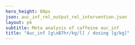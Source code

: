 ```yaml
---
hero_height: 80px
json: auc_inf_rel_output_rel_intervention.json
layout: pk
subtitle: Meta analysis of caffeine auc_inf
title: "Auc_inf [g\xB7hr/kg/l] / dosing [g/kg]"
---
```

